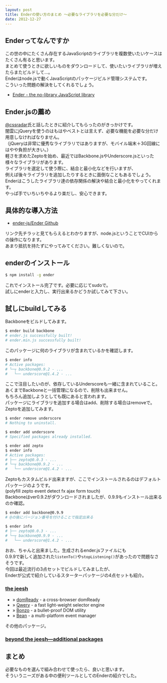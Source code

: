 ```yaml
---
layout: post
title: Enderの使い方のまとめ 〜必要なライブラリを必要な分だけ〜
date: 2012-12-27
---
```


## Enderってなんですか

この世の中にたくさん存在するJavaScriptのライブラリを複数使いたいケースはたくさん有ると思います。  
まとめて使うときに欲しいものをダウンロードして、使いたいライブラリが増えたらまたビルドして…。  
Enderはnode.jsで動くJavaScriptのパッケージビルド管理システムです。  
こういった問題の解決をしてくれるでしょう。  

- [Ender - the no-library JavaScript library](http://ender.jit.su/)

## Ender.jsの薦め

[@cssradar](http://twitter.com/cssradar)氏と話したときに紹介してもらったのがきっかけです。  
闇雲にjQueryを使うのはもはやベストとは言えず、必要な機能を必要な分だけ用意しなければなりません。  
（jQueryは非常に優秀なライブラリではありますが、モバイル端末＋3G回線にはやや負担が大きい。）  
軽さを求めたZeptoを始め、最近ではBackbone.jsやUnderscore.jsといった様々なライブラリがあります。  
ライブラリを選定して使う際に、結合と最小化などを行いますが、  
例えば後々ライブラリを追加したりするときに面倒なこともあるでしょう。  
Enderはこうしたライブラリ達の依存関係の解決や結合と最小化をやってくれます。  
やっぱ手でいちいちやるより楽だし、安心できます。  

## 具体的な導入方法

- [ender-js/Ender Github](https://github.com/ender-js/Ender)

リンク先チラッと見てもらえるとわかりますが、node.jsということでCUIからの操作になります。  
あまり抵抗を持たずにやってみてください。難しくないので。  

## enderのインストール

```bash
$ npm install -g ender
```

これでインストール完了です。必要に応じてsudoで。  
試しにenderと入力し、実行出来るかどうか試してみて下さい。  

## 試しにbuildしてみる

Backboneをビルドしてみます。  

```bash
$ ender build backbone
# ender.js successfully built!
# ender.min.js successfully built!
```

このパッケージに何のライブラリが含まれているかを確認します。  

```bash
$ ender info
# Active packages:
# └─┬ backbone@0.9.2 - ...
#   └── underscore@1.4.2 - ...
```

ここで注目したいのが、依存しているUnderscoreも一緒に含まれていること。  
あくまでBackboneと一括管理になるので、削除も出来ません。  
もちろん追加しようとしても既にあると言われます。  
パッケージにライブラリを追加する場合はadd、削除する場合はremoveで。  
Zeptoを追加してみます。  

```bash
$ ender remove underscore
# Nothing to uninstall.

$ ender add underscore
# Specified packages already installed.

$ ender add zepto
$ ender info
# Active packages:
# ├── zepto@0.0.3 - ...
# └─┬ backbone@0.9.2 - ...
#   └── underscore@1.4.2 - ...
```

Zeptoもカスタムビルド出来ますが、ここでインストールされるのはデフォルトパッケージのようです。  
(polyfill zepto event detect fx ajax form touch)  
Backboneはver0.9.2がダウンロードされましたが、0.9.9もインストール出来るのか確認。  

```bash
$ ender add backbone@0.9.9
# @の後にバージョン番号を付けることで指定出来る

$ ender info
# ├── zepto@0.0.3 - ...
# └─┬ backbone@0.9.9 - ...
#   └── underscore@1.4.2 - ...
```

おお、ちゃんと出来ました。生成されるender.jsファイルにも  
0.9.9で新しく追加された`listenTo()`や`stopListening()`があったので問題なさそうです。  
今回は最近流行の3点セットでビルドしてみましたが、  
Enderが公式で紹介しているスターターパッケージの4点セットも紹介。  

### [the jeesh](http://ender.jit.su/#jeesh)

- » [domReady](https://github.com/ded/domready) - a cross-browser domReady
- » [Qwery](https://github.com/ded/qwery) - a fast light-weight selector engine
- » [Bonzo](https://github.com/ded/bonzo) - a bullet-proof DOM utility
- » [Bean](https://github.com/fat/bean) - a multi-platform event manager

その他のパッケージ。  

### [beyond the jeesh—additional packages](http://ender.jit.su/#additionalpackages)

## まとめ

必要なものを選んで組み合わせて使ったら、良いと思います。  
そういうニーズがある中の便利ツールとしてのEnderの紹介でした。  